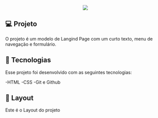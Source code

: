 <p align="center">
 <img src="./components/images/Sem título.png alt="Demonstração do projetos" widht=100% />
</p>

## 💻 Projeto
O projeto é um modelo de Langind Page com um curto texto, menu de navegação e formulário.

## 🚀 Tecnologias
Esse projeto foi desenvolvido com as seguintes tecnologias:

-HTML
-CSS
-Git e Github

## 📌 Layout 
Este é o Layout do projeto